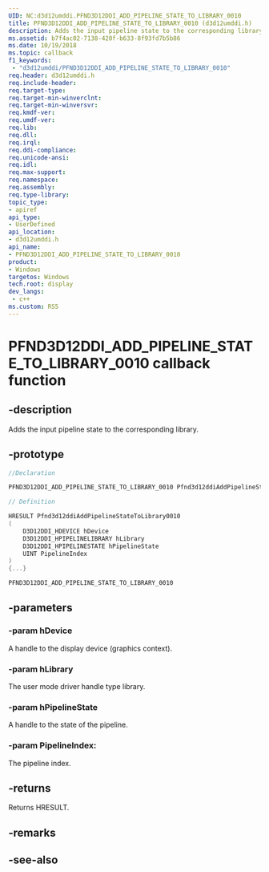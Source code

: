 ```yaml
---
UID: NC:d3d12umddi.PFND3D12DDI_ADD_PIPELINE_STATE_TO_LIBRARY_0010
title: PFND3D12DDI_ADD_PIPELINE_STATE_TO_LIBRARY_0010 (d3d12umddi.h)
description: Adds the input pipeline state to the corresponding library.
ms.assetid: b7f4ac02-7138-420f-b633-8f93fd7b5b86
ms.date: 10/19/2018
ms.topic: callback
f1_keywords:
 - "d3d12umddi/PFND3D12DDI_ADD_PIPELINE_STATE_TO_LIBRARY_0010"
req.header: d3d12umddi.h
req.include-header:
req.target-type:
req.target-min-winverclnt:
req.target-min-winversvr:
req.kmdf-ver:
req.umdf-ver:
req.lib:
req.dll:
req.irql: 
req.ddi-compliance:
req.unicode-ansi:
req.idl:
req.max-support:
req.namespace:
req.assembly:
req.type-library: 
topic_type: 
- apiref
api_type: 
- UserDefined
api_location: 
- d3d12umddi.h
api_name: 
- PFND3D12DDI_ADD_PIPELINE_STATE_TO_LIBRARY_0010
product: 
- Windows
targetos: Windows
tech.root: display
dev_langs:
 - c++
ms.custom: RS5
---
```


# PFND3D12DDI_ADD_PIPELINE_STATE_TO_LIBRARY_0010 callback function

## -description

Adds the input pipeline state to the corresponding library.

## -prototype

```cpp
//Declaration

PFND3D12DDI_ADD_PIPELINE_STATE_TO_LIBRARY_0010 Pfnd3d12ddiAddPipelineStateToLibrary0010; 

// Definition

HRESULT Pfnd3d12ddiAddPipelineStateToLibrary0010 
(
	D3D12DDI_HDEVICE hDevice
	D3D12DDI_HPIPELINELIBRARY hLibrary
	D3D12DDI_HPIPELINESTATE hPipelineState
	UINT PipelineIndex
)
{...}

PFND3D12DDI_ADD_PIPELINE_STATE_TO_LIBRARY_0010 


```

## -parameters

### -param hDevice

A handle to the display device (graphics context).

### -param hLibrary

The user mode driver handle type library.

### -param hPipelineState

A handle to the state of the pipeline.

### -param PipelineIndex: 

The pipeline index.

## -returns

Returns HRESULT.

## -remarks



## -see-also
